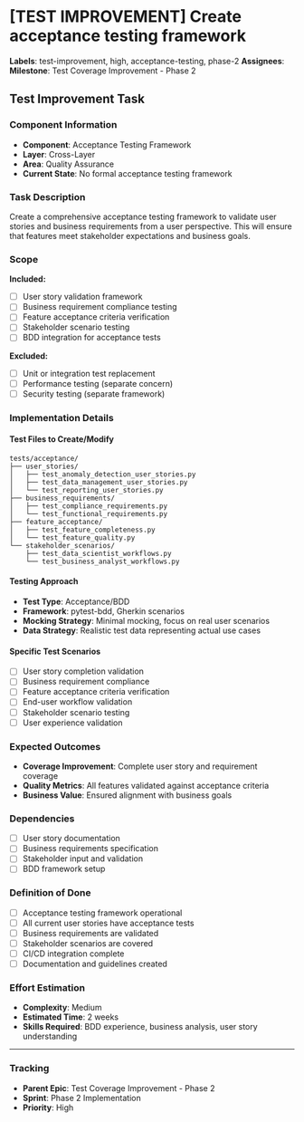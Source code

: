 # [TEST IMPROVEMENT] Create acceptance testing framework

**Labels**: test-improvement, high, acceptance-testing, phase-2
**Assignees**: 
**Milestone**: Test Coverage Improvement - Phase 2

## Test Improvement Task

### Component Information
- **Component**: Acceptance Testing Framework
- **Layer**: Cross-Layer
- **Area**: Quality Assurance
- **Current State**: No formal acceptance testing framework

### Task Description
Create a comprehensive acceptance testing framework to validate user stories and business requirements from a user perspective. This will ensure that features meet stakeholder expectations and business goals.

### Scope
**Included:**
- [ ] User story validation framework
- [ ] Business requirement compliance testing
- [ ] Feature acceptance criteria verification
- [ ] Stakeholder scenario testing
- [ ] BDD integration for acceptance tests

**Excluded:**
- [ ] Unit or integration test replacement
- [ ] Performance testing (separate concern)
- [ ] Security testing (separate framework)

### Implementation Details

#### Test Files to Create/Modify
```
tests/acceptance/
├── user_stories/
│   ├── test_anomaly_detection_user_stories.py
│   ├── test_data_management_user_stories.py
│   └── test_reporting_user_stories.py
├── business_requirements/
│   ├── test_compliance_requirements.py
│   └── test_functional_requirements.py
├── feature_acceptance/
│   ├── test_feature_completeness.py
│   └── test_feature_quality.py
└── stakeholder_scenarios/
    ├── test_data_scientist_workflows.py
    └── test_business_analyst_workflows.py
```

#### Testing Approach
- **Test Type**: Acceptance/BDD
- **Framework**: pytest-bdd, Gherkin scenarios
- **Mocking Strategy**: Minimal mocking, focus on real user scenarios
- **Data Strategy**: Realistic test data representing actual use cases

#### Specific Test Scenarios
- [ ] User story completion validation
- [ ] Business requirement compliance
- [ ] Feature acceptance criteria verification
- [ ] End-user workflow validation
- [ ] Stakeholder scenario testing
- [ ] User experience validation

### Expected Outcomes
- **Coverage Improvement**: Complete user story and requirement coverage
- **Quality Metrics**: All features validated against acceptance criteria
- **Business Value**: Ensured alignment with business goals

### Dependencies
- [ ] User story documentation
- [ ] Business requirements specification
- [ ] Stakeholder input and validation
- [ ] BDD framework setup

### Definition of Done
- [ ] Acceptance testing framework operational
- [ ] All current user stories have acceptance tests
- [ ] Business requirements are validated
- [ ] Stakeholder scenarios are covered
- [ ] CI/CD integration complete
- [ ] Documentation and guidelines created

### Effort Estimation
- **Complexity**: Medium
- **Estimated Time**: 2 weeks
- **Skills Required**: BDD experience, business analysis, user story understanding

---
### Tracking
- **Parent Epic**: Test Coverage Improvement - Phase 2
- **Sprint**: Phase 2 Implementation
- **Priority**: High
